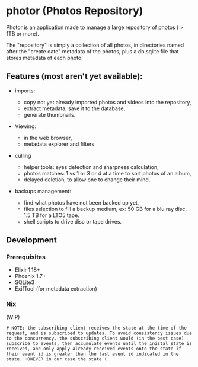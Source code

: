# photor (Photos Repository)

Photor is an application made to manage a large repository of photos ( > 1TB or more).

The "repository" is simply a collection of all photos, in directories named after the "create date" metadata of the photos, plus a db.sqlite file that stores metadata of each photo.

## Features (most aren't yet available):

- imports:

    - copy not yet already imported photos and videos into the repository,
    - extract metadata, save it to the database,
    - generate thumbnails.

- Viewing:

    - in the web browser,
    - metadata explorer and filters.

- culling

    - helper tools: eyes detection and sharpness calculation,
    - photos matches: 1 vs 1 or 3 or 4 at a time to sort photos of an album,
    - delayed deletion, to allow one to change their mind.

- backups management:

    - find what photos have not been backed up yet,
    - files selection to fill a backup medium, ex: 50 GB for a blu ray disc, 1.5 TB for a LTO5 tape.
    - shell scripts to drive disc or tape drives.

## Development

### Prerequisites

 - Elixir 1.18+
 - Phoenix 1.7+
 - SQLite3
 - ExifTool (for metadata extraction)

### Nix

(WIP)

    # NOTE: the subscribing client receives the state at the time of the request, and is subscribed to updates. To avoid consistency issues due to the concurrency, the subscribing client would (in the best case) subscribe to events, then accumulate events until the inistal state is received, and only apply already received events onto the state if their event id is greater than the last event id indicated in the state. HOWEVER in our case the state (
